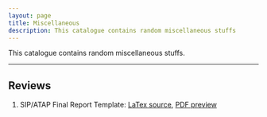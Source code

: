 ```yaml
---
layout: page
title: Miscellaneous
description: This catalogue contains random miscellaneous stuffs
---
```


This catalogue contains random miscellaneous stuffs.

---

## Reviews
  1. SIP/ATAP Final Report Template: [LaTex source](sip_report_template.tex),
     [PDF preview](sip_report_template.pdf)
